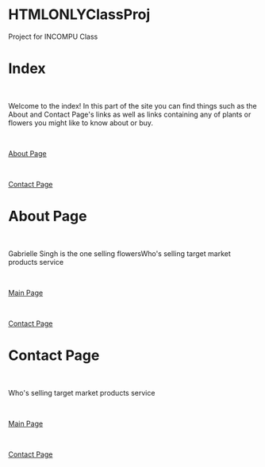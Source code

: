 # HTMLONLYClassProj
Project for INCOMPU Class
<!DOCTYPE html>
<html>
<head>
    <title> Gardening For Life </title>
</head>
<body>
    <h1> Index </h1> <br>
    <p> Welcome to the index! In this part of the site you can find things such as the About and Contact Page's links as well as links containing any of plants or flowers you might like to know about or buy. </p><br>
  <p> <a href="https://www.w3schools.com/html/">About Page</a>  </p> <br>
  <p> <a href="https://www.w3schools.com/html/">Contact Page</a>  </p>
</body>
</html>  



<!DOCTYPE html>
<html>
<head>
    <title> About Page </title>
</head>
<body>
    <h1> About Page </h1> <br>
    <p> Gabrielle Singh is the one selling flowersWho's selling target market products service </p><br>
  <p> <a href="https://www.w3schools.com/html/">Main Page</a>  </p> <br>
  <p> <a href="https://www.w3schools.com/html/">Contact Page</a>  </p>
</body>
</html>  



<!DOCTYPE html>
<html>
<head>
    <title> Contact Page </title>
</head>
<body>
    <h1> Contact Page </h1> <br>
    <p> Who's selling target market products service </p><br>
  <p> <a href="https://www.w3schools.com/html/">Main Page</a>  </p> <br>
  <p> <a href="https://www.w3schools.com/html/">Contact Page</a>  </p>
</body>
</html>  









